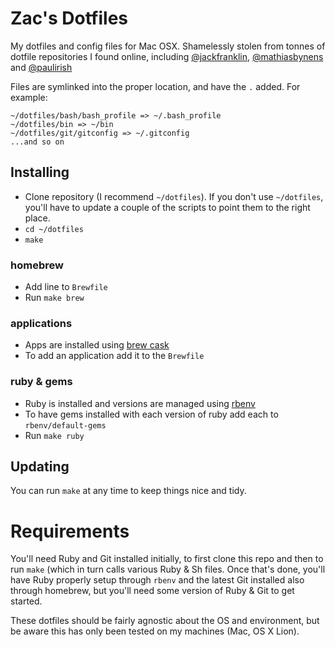 # Zac's Dotfiles

My dotfiles and config files for Mac OSX. Shamelessly stolen from tonnes of dotfile repositories I found online, including [@jackfranklin](https://github.com/jackfranklin), [@mathiasbynens](https://github.com/mathiasbynens/) and [@paulirish](https://github.com/paulirish)

Files are symlinked into the proper location, and have the `.` added. For example:

    ~/dotfiles/bash/bash_profile => ~/.bash_profile
    ~/dotfiles/bin => ~/bin
    ~/dotfiles/git/gitconfig => ~/.gitconfig
    ...and so on

## Installing
- Clone repository (I recommend `~/dotfiles`). If you don't use `~/dotfiles`, you'll have to update a couple of the scripts to point them to the right place.
- `cd ~/dotfiles`
- `make`

### homebrew
- Add line to `Brewfile`
- Run `make brew`

### applications
- Apps are installed using [brew cask](https://github.com/caskroom/homebrew-cask)
- To add an application add it to the `Brewfile`

### ruby & gems
- Ruby is installed and versions are managed using [rbenv](https://github.com/rbenv/rbenv)
- To have gems installed with each version of ruby add each to `rbenv/default-gems`
- Run `make ruby`

## Updating
You can run `make` at any time to keep things nice and tidy.

# Requirements

You'll need Ruby and Git installed initially, to first clone this repo and then to run `make` (which in turn calls various Ruby & Sh files. Once that's done, you'll have Ruby properly setup through `rbenv` and the latest Git installed also through homebrew, but you'll need some version of Ruby & Git to get started.

These dotfiles should be fairly agnostic about the OS and environment, but be aware this has only been tested on my machines (Mac, OS X Lion).
